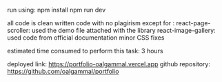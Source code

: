 run using:
npm install
npm run dev

all code is clean written code with no plagirism except for :
react-page-scroller: used the demo file attached with the library
react-image-gallery: used code from official documentation 
minor CSS fixes

estimated time consumed to perform this task: 3 hours

deployed link: https://portfolio-oalgammal.vercel.app
github repository: https://github.com/oalgammal/portfolio
